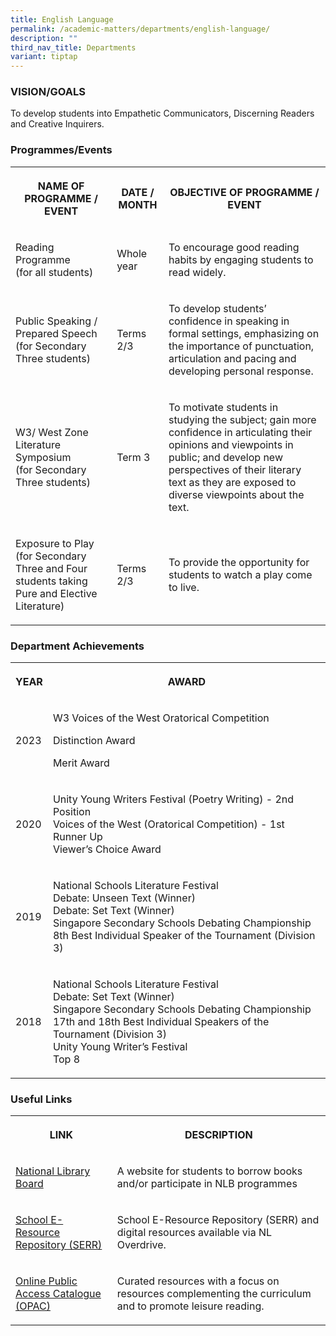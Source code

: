 ```yaml
---
title: English Language
permalink: /academic-matters/departments/english-language/
description: ""
third_nav_title: Departments
variant: tiptap
---
```

<h3>VISION/GOALS</h3>
<p>To develop students into Empathetic Communicators, Discerning Readers
and Creative Inquirers.</p>
<h3>Programmes/Events</h3>
<table>
<tbody>
<tr>
<th rowspan="1" colspan="1">
<p>NAME OF PROGRAMME / EVENT</p>
</th>
<th rowspan="1" colspan="1">
<p>DATE / MONTH</p>
</th>
<th rowspan="1" colspan="1">
<p>OBJECTIVE OF PROGRAMME / EVENT</p>
</th>
</tr>
<tr>
<td rowspan="1" colspan="1">
<p>Reading Programme
<br>(for all students)
<br>
</p>
</td>
<td rowspan="1" colspan="1">
<p>Whole year
<br>
</p>
</td>
<td rowspan="1" colspan="1">
<p>To encourage good reading habits by engaging students to read widely.
<br>
</p>
</td>
</tr>
<tr>
<td rowspan="1" colspan="1">
<p>Public Speaking / Prepared Speech
<br>(for Secondary Three students)</p>
</td>
<td rowspan="1" colspan="1">
<p>Terms 2/3</p>
</td>
<td rowspan="1" colspan="1">
<p>To develop students’ confidence in speaking in formal settings, emphasizing
on the importance of punctuation, articulation and pacing and developing
personal response.</p>
</td>
</tr>
<tr>
<td rowspan="1" colspan="1">
<p>W3/ West Zone Literature Symposium
<br>(for Secondary Three students)</p>
</td>
<td rowspan="1" colspan="1">
<p>Term 3</p>
</td>
<td rowspan="1" colspan="1">
<p>To motivate students in studying the subject; gain more confidence in
articulating their opinions and viewpoints in public; and develop new perspectives
of their literary text as they are exposed to diverse viewpoints about
the text.
<br>
</p>
</td>
</tr>
<tr>
<td rowspan="1" colspan="1">
<p>Exposure to Play
<br>(for Secondary Three and Four students taking Pure and Elective Literature)</p>
</td>
<td rowspan="1" colspan="1">
<p>Terms 2/3</p>
</td>
<td rowspan="1" colspan="1">
<p>To provide the opportunity for students to watch a play come to live.</p>
</td>
</tr>
</tbody>
</table>
<h3>Department Achievements</h3>
<table>
<tbody>
<tr>
<th rowspan="1" colspan="1">
<p>YEAR</p>
</th>
<th rowspan="1" colspan="1">
<p>AWARD</p>
</th>
</tr>
<tr>
<td rowspan="1" colspan="1">
<p>2023</p>
</td>
<td rowspan="1" colspan="1">
<p>W3 Voices of the West Oratorical Competition</p>
<p>Distinction Award</p>
<p>Merit Award</p>
</td>
</tr>
<tr>
<td rowspan="1" colspan="1">
<p>2020</p>
</td>
<td rowspan="1" colspan="1">
<p>Unity Young Writers Festival (Poetry Writing) - 2nd Position
<br>Voices of the West (Oratorical Competition) - 1st Runner Up
<br>Viewer’s Choice Award
<br>
</p>
</td>
</tr>
<tr>
<td rowspan="1" colspan="1">
<p>2019</p>
</td>
<td rowspan="1" colspan="1">
<p>National Schools Literature Festival
<br>Debate: Unseen Text (Winner)
<br>Debate: Set Text (Winner)
<br>Singapore Secondary Schools Debating Championship
<br>8th Best Individual Speaker of the Tournament (Division 3)</p>
</td>
</tr>
<tr>
<td rowspan="1" colspan="1">
<p>2018</p>
</td>
<td rowspan="1" colspan="1">
<p>National Schools Literature Festival
<br>Debate: Set Text (Winner)
<br>Singapore Secondary Schools Debating Championship
<br>17th and 18th Best Individual Speakers of the Tournament (Division 3)
<br>Unity Young Writer’s Festival
<br>Top 8</p>
</td>
</tr>
</tbody>
</table>
<h3>Useful Links</h3>
<table>
<tbody>
<tr>
<th rowspan="1" colspan="1">
<p>LINK</p>
</th>
<th rowspan="1" colspan="1">
<p>DESCRIPTION</p>
</th>
</tr>
<tr>
<td rowspan="1" colspan="1">
<p><a href="https://www.nlb.gov.sg/" rel="noopener noreferrer nofollow" target="_blank">National Library Board</a>
</p>
</td>
<td rowspan="1" colspan="1">
<p>A website for students to borrow books and/or participate in NLB programmes</p>
<p></p>
</td>
</tr>
<tr>
<td rowspan="1" colspan="1">
<p><a href="https://schoolibrary.moe.edu.sg/eresourcessec/" rel="noopener noreferrer nofollow" target="_blank">School E-Resource Repository (SERR)</a>
</p>
</td>
<td rowspan="1" colspan="1">
<p>School E-Resource Repository (SERR) and digital resources available via
NL Overdrive.</p>
</td>
</tr>
<tr>
<td rowspan="1" colspan="1">
<p><a href="https://schoolibrary.moe.edu.sg/westwoodsec" rel="noopener noreferrer nofollow" target="_blank">Online Public Access Catalogue (OPAC)</a>
</p>
</td>
<td rowspan="1" colspan="1">
<p>Curated resources with a focus on resources complementing the curriculum
and to promote leisure reading.</p>
</td>
</tr>
</tbody>
</table>
<p></p>